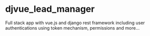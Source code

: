 # djvue_lead_manager
Full stack app with vue.js and django rest framework including user authentications using token mechanism, permissions and more...
